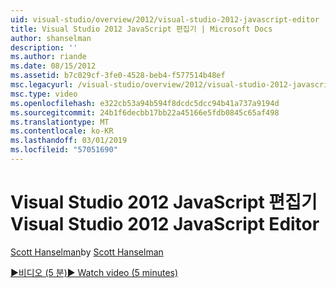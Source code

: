 ```yaml
---
uid: visual-studio/overview/2012/visual-studio-2012-javascript-editor
title: Visual Studio 2012 JavaScript 편집기 | Microsoft Docs
author: shanselman
description: ''
ms.author: riande
ms.date: 08/15/2012
ms.assetid: b7c029cf-3fe0-4528-beb4-f577514b48ef
msc.legacyurl: /visual-studio/overview/2012/visual-studio-2012-javascript-editor
msc.type: video
ms.openlocfilehash: e322cb53a94b594f8dcdc5dcc94b41a737a9194d
ms.sourcegitcommit: 24b1f6decbb17bb22a45166e5fdb0845c65af498
ms.translationtype: MT
ms.contentlocale: ko-KR
ms.lasthandoff: 03/01/2019
ms.locfileid: "57051690"
---
```

<a name="visual-studio-2012-javascript-editor"></a><span data-ttu-id="dc805-102">Visual Studio 2012 JavaScript 편집기</span><span class="sxs-lookup"><span data-stu-id="dc805-102">Visual Studio 2012 JavaScript Editor</span></span>
====================
<span data-ttu-id="dc805-103">[Scott Hanselman](https://github.com/shanselman)</span><span class="sxs-lookup"><span data-stu-id="dc805-103">by [Scott Hanselman](https://github.com/shanselman)</span></span>

[<span data-ttu-id="dc805-104">&#9654;비디오 (5 분)</span><span class="sxs-lookup"><span data-stu-id="dc805-104">&#9654; Watch video (5 minutes)</span></span>](https://channel9.msdn.com/Blogs/ASP-NET-Site-Videos/visual-studio-2012-javascript-editor)
